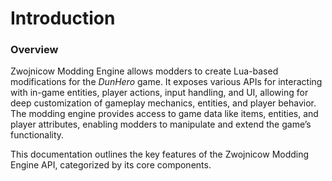 # Introduction

### Overview

Zwojnicow Modding Engine allows modders to create Lua-based modifications for the _DunHero_ game. It exposes various APIs for interacting with in-game entities, player actions, input handling, and UI, allowing for deep customization of gameplay mechanics, entities, and player behavior. The modding engine provides access to game data like items, entities, and player attributes, enabling modders to manipulate and extend the game’s functionality.

This documentation outlines the key features of the Zwojnicow Modding Engine API, categorized by its core components.
